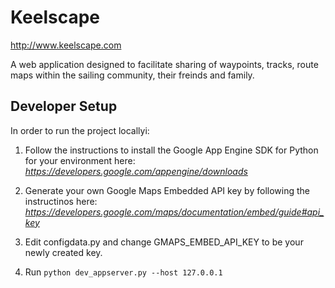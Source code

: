 # Keelscape

http://www.keelscape.com

A web application designed to facilitate sharing of waypoints, tracks, route maps within the sailing community, their freinds and family.

## Developer Setup

In order to run the project locallyi: 

1. Follow the instructions to install the Google App Engine SDK for Python for your environment here:
	_https://developers.google.com/appengine/downloads_
2. Generate your own Google Maps Embedded API key by following the instructinos here:
	_https://developers.google.com/maps/documentation/embed/guide#api_key_
3. Edit configdata.py and change GMAPS_EMBED_API_KEY to be your newly created key.

4. Run `python dev_appserver.py --host 127.0.0.1`
